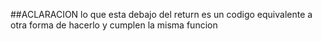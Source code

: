 ##ACLARACION
lo que esta debajo del return es un codigo equivalente a otra forma de hacerlo y cumplen la misma funcion